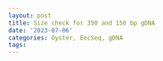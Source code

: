 ```yaml
---
layout: post
title: Size check for 350 and 150 bp gDNA
date: '2023-07-06'
categories: Oyster, EecSeq, gDNA
tags: 
---
```

